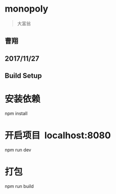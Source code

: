 # monopoly

> 大富翁
## 曹翔
## 2017/11/27
## Build Setup

# 安装依赖
npm install

# 开启项目  localhost:8080
npm run dev

# 打包
npm run build

